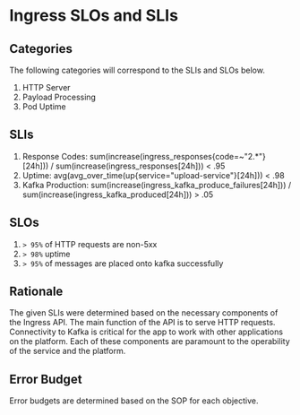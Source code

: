 # Ingress SLOs and SLIs

## Categories
The following categories will correspond to the SLIs and SLOs below.

1. HTTP Server
2. Payload Processing
3. Pod Uptime

## SLIs

1. Response Codes: sum(increase(ingress_responses{code=~"2.*"}[24h])) / sum(increase(ingress_responses[24h])) < .95
2. Uptime: avg(avg_over_time(up{service="upload-service"}[24h])) < .98
3. Kafka Production: sum(increase(ingress_kafka_produce_failures[24h])) / sum(increase(ingress_kafka_produced[24h])) > .05

## SLOs

1. `> 95%` of HTTP requests are non-5xx
2. `> 98%` uptime
3. `> 95%` of messages are placed onto kafka successfully

## Rationale
The given SLIs were determined based on the necessary components of the Ingress API. The main function of the API is to serve HTTP requests. Connectivity to Kafka is critical for the app to work with other applications on the platform. Each of these components are paramount to the operability of the service and the platform.

## Error Budget
Error budgets are determined based on the SOP for each objective.

